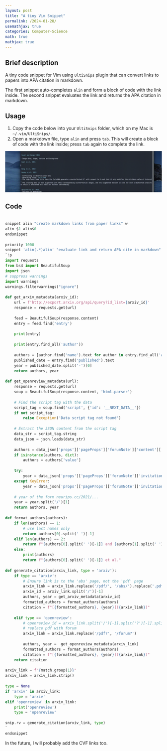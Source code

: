 ```yaml
---
layout: post
title: "A tiny Vim Snippet"
permalink: /2024-01-28/
usemathjax: true
categories: Computer-Science
math: true
mathjax: true
---  
```


## Brief description
A tiny code snippet for Vim using `UltiSnips` plugin that can convert links to papers into APA citation in markdown.  

The first snippet auto-completes `alin` and form a block of code with the link inside. The second snippet evaluates the link and returns the APA citation in markdown.

## Usage
1. Copy the code below into your `UltiSnips` folder, which on my Mac is `~/.vim/UltiSnips/`.
2. Open a markdown file, type `alin` and press `tab`. This will create a block of code with the link inside; press `tab` again to complete the link.  

![Usage](/assets/output.gif)

## Code
```python

snippet alin "create markdown links from paper links" w
alin $1 alin$0    
endsnippet

priority 1000
snippet 'alin(.*)alin' "evaluate link and return APA cite in markdown" wr
`!p
import requests
from bs4 import BeautifulSoup
import json
# suppress warnings
import warnings
warnings.filterwarnings("ignore")

def get_arxiv_metadata(arxiv_id):
    url = f'http://export.arxiv.org/api/query?id_list={arxiv_id}'
    response = requests.get(url)
    
    feed = BeautifulSoup(response.content)
    entry = feed.find('entry')

    print(entry)

    print(entry.find_all('author'))

    authors = [author.find('name').text for author in entry.find_all('author')]
    published_date = entry.find('published').text
    year = published_date.split('-')[0]
    return authors, year

def get_openreview_metadata(url):
    response = requests.get(url)
    soup = BeautifulSoup(response.content, 'html.parser')

    # Find the script tag with the data
    script_tag = soup.find('script', {'id': '__NEXT_DATA__'})
    if not script_tag:
        raise Exception('Data script tag not found')

    # Extract the JSON content from the script tag
    data_str = script_tag.string
    data_json = json.loads(data_str)
    
    authors = data_json['props']['pageProps']['forumNote']['content']['authors']
    if isinstance(authors, dict):
        authors = authors['value']
    
    try:
        year = data_json['props']['pageProps']['forumNote']['invitation']
    except KeyError:
        year = data_json['props']['pageProps']['forumNote']['invitations'][0]

    # year of the form neurips.cc/2021/...
    year = year.split('/')[1]
    return authors, year

def format_authors(authors):
    if len(authors) == 1:
        # use last names only
        return authors[0].split(' ')[-1]
    elif len(authors) == 2:
        return f"{authors[0].split(' ')[-1]} and {authors[1].split(' ')[-1]}"
    else:
        print(authors)
        return f"{authors[0].split(' ')[-1]} et al."

def generate_citation(arxiv_link, type = 'arxiv'):
    if type == 'arxiv':
        # Ensure link is to the 'abs' page, not the 'pdf' page
        arxiv_link = arxiv_link.replace('/pdf/', '/abs/').replace('.pdf', '')
        arxiv_id = arxiv_link.split('/')[-1]
        authors, year = get_arxiv_metadata(arxiv_id)
        formatted_authors = format_authors(authors)
        citation = f"[{formatted_authors}, {year}]({arxiv_link})"
    
    elif type == 'openreview':
        # openreview_id = arxiv_link.split('/')[-1].split('?')[-1].split('=')[-1]
        # replace pdf with forum
        arxiv_link = arxiv_link.replace('/pdf?', '/forum?')
        
        authors, year =  get_openreview_metadata(arxiv_link)
        formatted_authors = format_authors(authors)
        citation = f"[{formatted_authors}, {year}]({arxiv_link})"
    return citation

arxiv_link = f"{match.group(1)}"
arxiv_link = arxiv_link.strip()

type = None
if 'arxiv' in arxiv_link:
    type = 'arxiv'
elif 'openreview' in arxiv_link:
    print('openreview')
    type = 'openreview'

snip.rv = generate_citation(arxiv_link, type)
`
endsnippet
```

In the future, I will probably add the CVF links too.
